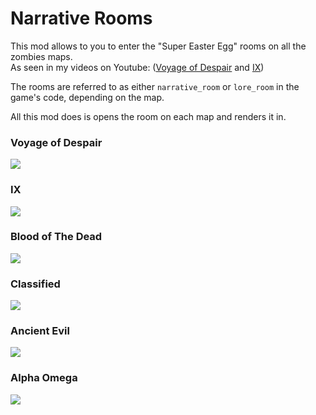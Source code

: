 # Narrative Rooms
This mod allows to you to enter the "Super Easter Egg" rooms on all the zombies maps.\
As seen in my videos on Youtube: ([Voyage of Despair](https://youtube.com/watch?v=81FOtzzDNjk) and [IX](https://youtube.com/watch?v=qxqq84LOukw))

The rooms are referred to as either `narrative_room` or `lore_room` in the game's code, depending on the map. 

All this mod does is opens the room on each map and renders it in. 

### Voyage of Despair
![](https://i.ibb.co/sKsKtsz/voyage1.png)

### IX
![](https://i.ibb.co/Qmsng2f/ix.png)

### Blood of The Dead
![](https://i.ibb.co/fFfWDsJ/botd.png)

### Classified 
![](https://i.ibb.co/vQtty3D/class.png)

### Ancient Evil
![](https://i.ibb.co/kB365GF/ae1.png)

### Alpha Omega
![](https://i.ibb.co/sm0DZB4/ao.png)
